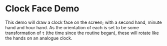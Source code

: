 # Clock Face Demo

This demo will draw a clock face on the screen; with a second hand, minute hand and hour hand. As the orientation of each is set to be some transformation of `t` (the time since the routine began), these will rotate like the hands on an analogue clock.